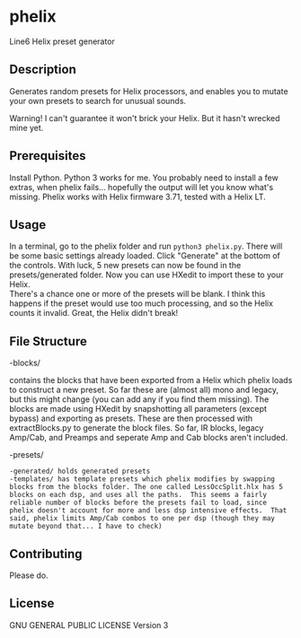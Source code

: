 # phelix
Line6 Helix preset generator

## Description

Generates random presets for Helix processors, and enables you to mutate your own presets to search for unusual sounds.

Warning!  I can't guarantee it won't brick your Helix.  But it hasn't wrecked mine yet.

## Prerequisites

Install Python.  Python 3 works for me.  You probably need to install a few extras, when phelix fails... hopefully the output will let you know what's missing.
Phelix works with Helix firmware 3.71, tested with a Helix LT.


## Usage

In a terminal, go to the phelix folder and run `python3 phelix.py`.
There will be some basic settings already loaded.  Click "Generate" at the bottom of the controls.  With luck, 5 new presets can now be found in the presets/generated folder.  Now you can use HXedit to import these to your Helix.  
There's a chance one or more of the presets will be blank.  I think this happens if the preset would use too much processing, and so the Helix counts it invalid.  Great, the Helix didn't break!


## File Structure

-blocks/ 

contains the blocks that have been exported from a Helix which phelix loads to construct a new preset. So far these are (almost all) mono and legacy, but this might change (you can add any if you find them missing).  The blocks are made using HXedit by snapshotting all parameters (except bypass) and exporting as presets.  These are then processed with extractBlocks.py to generate the block files.  So far, IR blocks, legacy Amp/Cab, and Preamps and seperate Amp and Cab blocks aren't included.

-presets/

    -generated/ holds generated presets
    -templates/ has template presets which phelix modifies by swapping blocks from the blocks folder. The one called LessOccSplit.hlx has 5 blocks on each dsp, and uses all the paths.  This seems a fairly reliable number of blocks before the presets fail to load, since phelix doesn't account for more and less dsp intensive effects.  That said, phelix limits Amp/Cab combos to one per dsp (though they may mutate beyond that... I have to check)


## Contributing

Please do.  

## License

GNU GENERAL PUBLIC LICENSE Version 3
